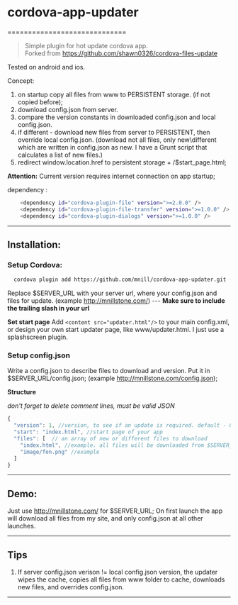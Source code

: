 # cordova-app-updater
=============================
> Simple plugin for hot update cordova app.  
> Forked from https://github.com/shawn0326/cordova-files-update

Tested on android and ios.


Concept:

1. on startup copy all files from www to PERSISTENT storage. (if not copied before);
2. download config.json from server.
3. compare the version constants in downloaded config.json and local config.json.
4. if different - download new files from server to PERSISTENT, then override local config.json.
(download not all files, only new\different which are written in config.json as new. I have a Grunt script that calculates a list of new files.)
5. redirect window.location.href to persistent storage + /$start_page.html;

**Attention:**
Current version requires internet connection on app startup;  

dependency :
```bash
    <dependency id="cordova-plugin-file" version=">=2.0.0" />
    <dependency id="cordova-plugin-file-transfer" version=">=1.0.0" />
    <dependency id="cordova-plugin-dialogs" version=">=1.0.0" />
```

 --------------------------------------------------------------------------------  
## Installation:
### Setup Cordova:

```bash
  cordova plugin add https://github.com/mnill/cordova-app-updater.git --variable SERVER_ADDRESS="$SERVER_URL"
```
Replace $SERVER_URL with your server url, where your config.json and files for update. (example http://mnillstone.com/) --- **Make sure to include the trailing slash in your url**


**Set start page**
Add ```<content src="updater.html"/>``` to your main config.xml, or design your own start updater page, like www/updater.html. I just use a splashscreen plugin.

### Setup config.json
Write a config.json to describe files to download and version. Put it in $SERVER_URL/config.json; (example http://mnillstone.com/config.json);

**Structure**

*don't forget to delete comment lines, must be valid JSON*
```javascript
{
  "version": 1, //version, to see if an update is required. default - 0
  "start": "index.html", //start page of your app
  "files": [  // an array of new or different files to download
    "index.html", //example. all files will be downloaded from $SERVER_URL/$this_path
    "image/fon.png" //example
  ]
}
```

--------------------------------------------------------------------------------  
## Demo:
Just use http://mnillstone.com/ for $SERVER_URL; On first launch the app will download all files from my site, and only config.json at all other launches.

 --------------------------------------------------------------------------------  
## Tips  
1) If server config.json verison != local config.json version, the updater wipes the cache, copies all files from www folder to cache, downloads new files, and overrides config.json.

--------------------------------------------------------------------------------  

